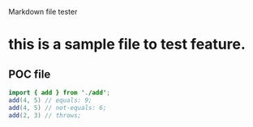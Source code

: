 
Markdown file tester
# this is a sample file to test feature.
## POC file

```java
import { add } from './add';
add(4, 5) // equals: 9;
add(4, 5) // not-equals: 6;
add(2, 3) // throws;
```